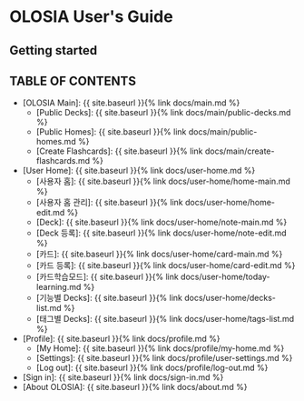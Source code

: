 # OLOSIA User's Guide

## Getting started



## TABLE OF CONTENTS

- [OLOSIA Main]: {{ site.baseurl }}{% link docs/main.md %}
    - [Public Decks]: {{ site.baseurl }}{% link docs/main/public-decks.md %}
    - [Public Homes]: {{ site.baseurl }}{% link docs/main/public-homes.md %}
    - [Create Flashcards]: {{ site.baseurl }}{% link docs/main/create-flashcards.md %}
- [User Home]: {{ site.baseurl }}{% link docs/user-home.md %}
    - [사용자 홈]: {{ site.baseurl }}{% link docs/user-home/home-main.md %}
    - [사용자 홈 관리]: {{ site.baseurl }}{% link docs/user-home/home-edit.md %}
    - [Deck]: {{ site.baseurl }}{% link docs/user-home/note-main.md %}
    - [Deck 등록]: {{ site.baseurl }}{% link docs/user-home/note-edit.md %}
    - [카드]: {{ site.baseurl }}{% link docs/user-home/card-main.md %}
    - [카드 등록]: {{ site.baseurl }}{% link docs/user-home/card-edit.md %}
    - [카드학습모드]: {{ site.baseurl }}{% link docs/user-home/today-learning.md %}
    - [기능별 Decks]: {{ site.baseurl }}{% link docs/user-home/decks-list.md %}
    - [태그별 Decks]: {{ site.baseurl }}{% link docs/user-home/tags-list.md %}
- [Profile]: {{ site.baseurl }}{% link docs/profile.md %}
    - [My Home]: {{ site.baseurl }}{% link docs/profile/my-home.md %}
    - [Settings]: {{ site.baseurl }}{% link docs/profile/user-settings.md %}
    - [Log out]: {{ site.baseurl }}{% link docs/profile/log-out.md %}
- [Sign in]: {{ site.baseurl }}{% link docs/sign-in.md %}
- [About OLOSIA]: {{ site.baseurl }}{% link docs/about.md %}